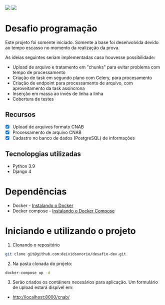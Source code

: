 <p>
<img src="https://img.shields.io/static/v1?label=STATUS&message=EM%20DESENVOLVIMENTO&color=GREEN"/>
<img src="https://img.shields.io/static/v1?label=licene&message=MIT&color=green" />
</p>

# Desafio programação

Este projeto foi somente iniciado. Somente a base foi desenvolvida devido ao tempo escasso no momento da realização da prova.

As ideias seguintes seriam implementadas caso houvesse possibilidade:

* Upload de arquivo e tratamento em "chunks" para evitar problema com tempo de processamento
* Criação de task em segundo plano com Celery, para procesamento
* Criação de endpoint para processamento de arquivo, com aproveitamento da task assíncrona
* Inserção em massa ao invés de linha a linha
* Cobertura de testes

## Recursos

- [x] Upload de arquivos formato CNAB
- [x] Processamento de arquivo CNAB
- [x] Cadastro no banco de dados (PostgreSQL) de informações

## Tecnolopgias utilizadas

- Python 3.9
- Django 4

# Dependências

* Docker - [Instalando o Docker](https://docs.docker.com/desktop/)
* Docker compose - [Instalando o Docker Compose](https://docs.docker.com/compose/install/)

# Iniciando e utilizando o projeto

1. Clonando o repositório

```bash
git clone git@github.com:deividsonorio/desafio-dev.git
```

2. Na pasta clonada do projeto:

```bash
docker-compose up -d
```
3. Serão criados os contâiners necesários para aplicação. 
Um formulário de upload estará dispível em:

* <http://localhost:8000/cnab/>